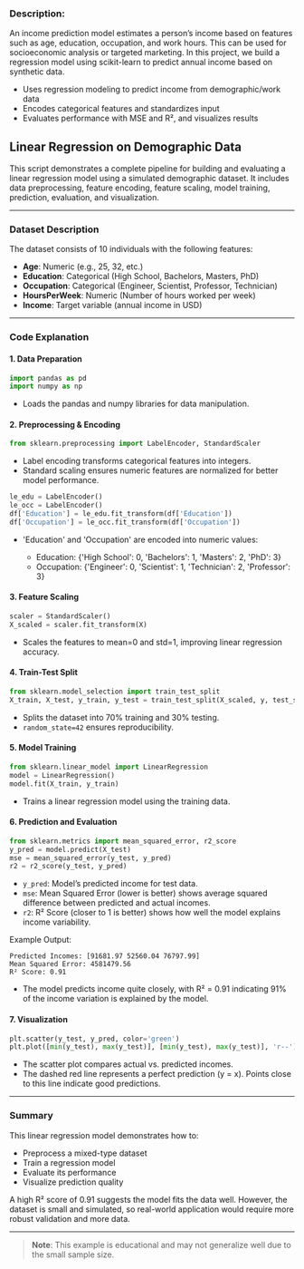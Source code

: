 ### Description:

An income prediction model estimates a person’s income based on features such as age, education, occupation, and work hours. This can be used for socioeconomic analysis or targeted marketing. In this project, we build a regression model using scikit-learn to predict annual income based on synthetic data.

- Uses regression modeling to predict income from demographic/work data
- Encodes categorical features and standardizes input
- Evaluates performance with MSE and R², and visualizes results

## Linear Regression on Demographic Data

This script demonstrates a complete pipeline for building and evaluating a linear regression model using a simulated demographic dataset. It includes data preprocessing, feature encoding, feature scaling, model training, prediction, evaluation, and visualization.

---

### Dataset Description

The dataset consists of 10 individuals with the following features:

* **Age**: Numeric (e.g., 25, 32, etc.)
* **Education**: Categorical (High School, Bachelors, Masters, PhD)
* **Occupation**: Categorical (Engineer, Scientist, Professor, Technician)
* **HoursPerWeek**: Numeric (Number of hours worked per week)
* **Income**: Target variable (annual income in USD)

---

### Code Explanation

#### 1. **Data Preparation**

```python
import pandas as pd
import numpy as np
```

* Loads the pandas and numpy libraries for data manipulation.

#### 2. **Preprocessing & Encoding**

```python
from sklearn.preprocessing import LabelEncoder, StandardScaler
```

* Label encoding transforms categorical features into integers.
* Standard scaling ensures numeric features are normalized for better model performance.

```python
le_edu = LabelEncoder()
le_occ = LabelEncoder()
df['Education'] = le_edu.fit_transform(df['Education'])
df['Occupation'] = le_occ.fit_transform(df['Occupation'])
```

* 'Education' and 'Occupation' are encoded into numeric values:

  * Education: {'High School': 0, 'Bachelors': 1, 'Masters': 2, 'PhD': 3}
  * Occupation: {'Engineer': 0, 'Scientist': 1, 'Technician': 2, 'Professor': 3}

#### 3. **Feature Scaling**

```python
scaler = StandardScaler()
X_scaled = scaler.fit_transform(X)
```

* Scales the features to mean=0 and std=1, improving linear regression accuracy.

#### 4. **Train-Test Split**

```python
from sklearn.model_selection import train_test_split
X_train, X_test, y_train, y_test = train_test_split(X_scaled, y, test_size=0.3, random_state=42)
```

* Splits the dataset into 70% training and 30% testing.
* `random_state=42` ensures reproducibility.

#### 5. **Model Training**

```python
from sklearn.linear_model import LinearRegression
model = LinearRegression()
model.fit(X_train, y_train)
```

* Trains a linear regression model using the training data.

#### 6. **Prediction and Evaluation**

```python
from sklearn.metrics import mean_squared_error, r2_score
y_pred = model.predict(X_test)
mse = mean_squared_error(y_test, y_pred)
r2 = r2_score(y_test, y_pred)
```

* `y_pred`: Model’s predicted income for test data.
* `mse`: Mean Squared Error (lower is better) shows average squared difference between predicted and actual incomes.
* `r2`: R² Score (closer to 1 is better) shows how well the model explains income variability.

Example Output:

```
Predicted Incomes: [91681.97 52560.04 76797.99]
Mean Squared Error: 4581479.56
R² Score: 0.91
```

* The model predicts income quite closely, with R² = 0.91 indicating 91% of the income variation is explained by the model.

#### 7. **Visualization**

```python
plt.scatter(y_test, y_pred, color='green')
plt.plot([min(y_test), max(y_test)], [min(y_test), max(y_test)], 'r--')
```

* The scatter plot compares actual vs. predicted incomes.
* The dashed red line represents a perfect prediction (y = x). Points close to this line indicate good predictions.

---

### Summary

This linear regression model demonstrates how to:

* Preprocess a mixed-type dataset
* Train a regression model
* Evaluate its performance
* Visualize prediction quality

A high R² score of 0.91 suggests the model fits the data well. However, the dataset is small and simulated, so real-world application would require more robust validation and more data.

---

> **Note**: This example is educational and may not generalize well due to the small sample size.

